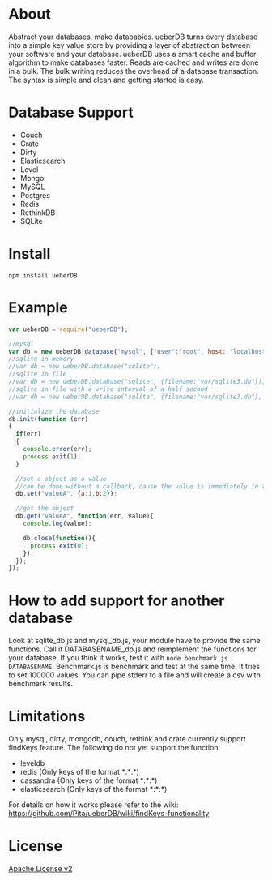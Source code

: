 # About

Abstract your databases, make datababies.  ueberDB turns every database into a simple key value store by providing a layer of abstraction between your software and your database.  ueberDB uses a smart cache and buffer algorithm to make databases faster. Reads are cached and writes are done in a bulk. The bulk writing reduces the overhead of a database transaction.  The syntax is simple and clean and getting started is easy.

# Database Support
* Couch
* Crate
* Dirty
* Elasticsearch
* Level
* Mongo
* MySQL
* Postgres
* Redis
* RethinkDB
* SQLite

# Install

`npm install ueberDB`

# Example

```javascript
var ueberDB = require("ueberDB");

//mysql
var db = new ueberDB.database("mysql", {"user":"root", host: "localhost", "password":"", database: "store"});
//sqlite in-memory
//var db = new ueberDB.database("sqlite");
//sqlite in file
//var db = new ueberDB.database("sqlite", {filename:"var/sqlite3.db"});
//sqlite in file with a write interval of a half second
//var db = new ueberDB.database("sqlite", {filename:"var/sqlite3.db"}, {writeInterval: 500});

//initialize the database
db.init(function (err)
{
  if(err)
  {
    console.error(err);
    process.exit(1);
  }

  //set a object as a value
  //can be done without a callback, cause the value is immediately in the buffer
  db.set("valueA", {a:1,b:2});

  //get the object
  db.get("valueA", function(err, value){
    console.log(value);

    db.close(function(){
      process.exit(0);
    });
  });
});
```

# How to add support for another database
Look at sqlite_db.js and mysql_db.js, your module have to provide the same functions. Call it DATABASENAME_db.js and reimplement the functions for your database. If you think it works, test it with `node benchmark.js DATABASENAME`. Benchmark.js is benchmark and test at the same time. It tries to set 100000 values. You can pipe stderr to a file and will create a csv with benchmark results.

# Limitations
Only mysql, dirty, mongodb, couch, rethink and crate currently support findKeys feature. The following do not yet support the function:

* leveldb
* redis (Only keys of the format \*:\*:\*)
* cassandra (Only keys of the format \*:\*:\*)
* elasticsearch (Only keys of the format \*:\*:\*)

For details on how it works please refer to the wiki: https://github.com/Pita/ueberDB/wiki/findKeys-functionality

# License
[Apache License v2](http://www.apache.org/licenses/LICENSE-2.0.html)
